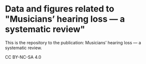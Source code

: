 # Data and figures related to "Musicians’ hearing loss — a systematic review"
This is the repository to the publication: Musicians’ hearing loss — a systematic review.

CC BY-NC-SA 4.0

